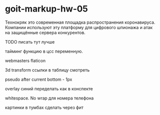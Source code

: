 # goit-markup-hw-05

Технокряк это современная площадка распространения коронавируса. Компании
используют эту платформу для цифрового шпионажа и атак на защищённые сервера
конкурентов.

TODO писать тут лучше

тайминг функцию в цсс переменную.

webmasters flaticon

3d transform ссылки в таблицу смотреть

pseudo after current bottom - 1px

overlay синий переделать как в конспекте

whitespace. No wrap для номера телефона

картинки в тумбах сделать через фит

<!--TODO: ПЕРЕПРОВЕРИТЬ ВЬЮПОРТЫ SVG ФАЙЛОВ И АТРИБУТЫ WH-->
  <!-- TODO: выбрать методологию названий классов и поменятьих в соответствии -->
  <!-- везде где есть width поменять на  max-width для отзывчивой верстки потом -->
  <!-- если надо inline-block то юзай inline-flex -->
  <!-- фон чаще всего это "имадж, норепит, кавер, центер" -->
  <!-- bgcolor для секций через nth-child -->
